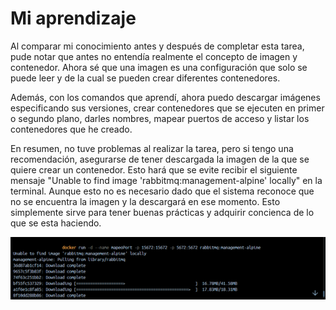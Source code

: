 # Mi aprendizaje  

Al comparar mi conocimiento antes y después de completar esta tarea, pude notar que antes no entendía realmente el concepto de imagen y contenedor. Ahora sé que una imagen es una configuración que solo se puede leer y de la cual se pueden crear diferentes contenedores.

Además, con los comandos que aprendí, ahora puedo descargar imágenes especificando sus versiones, crear contenedores que se ejecuten en primer o segundo plano, darles nombres, mapear puertos de acceso y listar los contenedores que he creado.

En resumen, no tuve problemas al realizar la tarea, pero si tengo una recomendación, asegurarse de tener descargada la imagen de la que se quiere crear un contenedor. Esto hará que se evite recibir el siguiente mensaje "Unable to find image 'rabbitmq:management-alpine' locally" en la terminal. Aunque esto no es necesario dado que el sistema reconoce que no se encuentra la imagen y la descargará en ese momento. Esto  simplemente sirve para tener buenas prácticas y adquirir concienca de lo que se esta haciendo.

![recomendacion](img/recomendacion.png)
